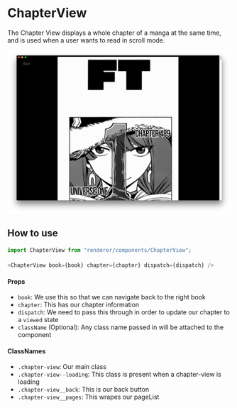 ChapterView
============
The Chapter View displays a whole chapter of a manga at the same time, and is used when a user wants to read in scroll mode.

![Bentotime](../../../../public/assets/screenshots/chapter-view.png)

How to use
----------
```js
import ChapterView from "renderer/components/ChapterView";

<ChapterView book={book} chapter={chapter} dispatch={dispatch} />
```

#### Props
 * `book`: We use this so that we can navigate back to the right book
 * `chapter`: This has our chapter information
 * `dispatch`: We need to pass this through in order to update our chapter to a `viewed` state
 * `className` (Optional): Any class name passed in will be attached to the component

#### ClassNames
 * `.chapter-view`: Our main class
 * `.chapter-view--loading`: This class is present when a chapter-view is loading
 * `.chapter-view__back`: This is our back button
 * `.chapter-view__pages`: This wrapes our pageList
